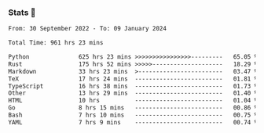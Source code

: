 ### Stats 👋
<!--START_SECTION:waka-->

```txt
From: 30 September 2022 - To: 09 January 2024

Total Time: 961 hrs 23 mins

Python              625 hrs 23 mins >>>>>>>>>>>>>>>>---------   65.05 %
Rust                175 hrs 52 mins >>>>>--------------------   18.29 %
Markdown            33 hrs 23 mins  >------------------------   03.47 %
TeX                 17 hrs 24 mins  -------------------------   01.81 %
TypeScript          16 hrs 38 mins  -------------------------   01.73 %
Other               13 hrs 29 mins  -------------------------   01.40 %
HTML                10 hrs          -------------------------   01.04 %
Go                  8 hrs 15 mins   -------------------------   00.86 %
Bash                7 hrs 10 mins   -------------------------   00.75 %
YAML                7 hrs 9 mins    -------------------------   00.74 %
```

<!--END_SECTION:waka-->

<!--
**buhaytza2005/buhaytza2005** is a ✨ _special_ ✨ repository because its `README.md` (this file) appears on your GitHub profile.

Here are some ideas to get you started:

- 🔭 I’m currently working on ...
- 🌱 I’m currently learning ...
- 👯 I’m looking to collaborate on ...
- 🤔 I’m looking for help with ...
- 💬 Ask me about ...
- 📫 How to reach me: ...
- 😄 Pronouns: ...
- ⚡ Fun fact: ...
-->


